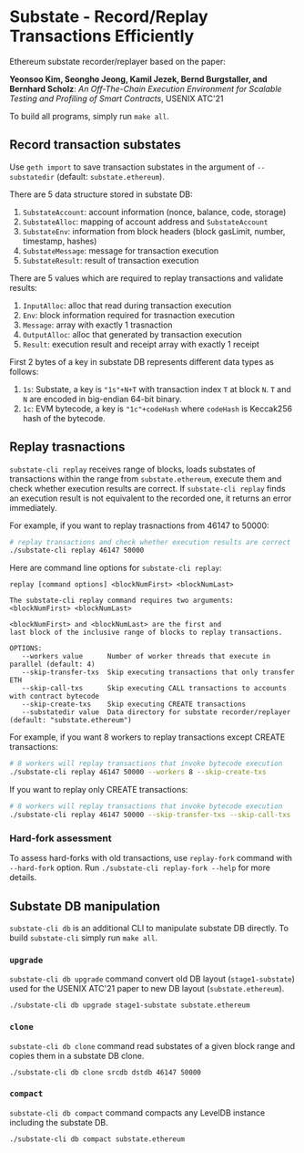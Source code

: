 # Substate - Record/Replay Transactions Efficiently

Ethereum substate recorder/replayer based on the paper:

**Yeonsoo Kim, Seongho Jeong, Kamil Jezek, Bernd Burgstaller, and Bernhard Scholz**: _An Off-The-Chain Execution Environment for Scalable Testing and Profiling of Smart Contracts_,  USENIX ATC'21

To build all programs, simply run `make all`.

## Record transaction substates
Use `geth import` to save transaction substates in the argument of `--substatedir`
(default: `substate.ethereum`).

There are 5 data structure stored in substate DB:
1. `SubstateAccount`: account information (nonce, balance, code, storage)
2. `SubstateAlloc`: mapping of account address and `SubstateAccount`
3. `SubstateEnv`: information from block headers (block gasLimit, number, timestamp, hashes)
4. `SubstateMessage`: message for transaction execution
5. `SubstateResult`: result of transaction execution

There are 5 values which are required to replay transactions and validate results:
1. `InputAlloc`: alloc that read during transaction execution
2. `Env`: block information required for trasnaction execution
3. `Message`: array with exactly 1 trasnaction
4. `OutputAlloc`: alloc that generated by transaction execution
5. `Result`: execution result and receipt array with exactly 1 receipt

First 2 bytes of a key in substate DB represents different data types as follows:
1. `1s`: Substate, a key is `"1s"+N+T` with transaction index `T` at block `N`.
`T` and `N` are encoded in big-endian 64-bit binary.
2. `1c`: EVM bytecode, a key is `"1c"+codeHash` where `codeHash` is Keccak256 hash of the bytecode.

## Replay trasnactions

`substate-cli replay` receives range of blocks,
loads substates of transactions within the range from `substate.ethereum`,
execute them and check whether execution results are correct.
If `substate-cli replay` finds an execution result is not equivalent to the recorded one,
it returns an error immediately.

For example, if you want to replay trasnactions from 46147 to 50000:
```bash
# replay transactions and check whether execution results are correct
./substate-cli replay 46147 50000
```

Here are command line options for `substate-cli replay`:
```
replay [command options] <blockNumFirst> <blockNumLast>

The substate-cli replay command requires two arguments:
<blockNumFirst> <blockNumLast>

<blockNumFirst> and <blockNumLast> are the first and
last block of the inclusive range of blocks to replay transactions.

OPTIONS:
   --workers value      Number of worker threads that execute in parallel (default: 4)
   --skip-transfer-txs  Skip executing transactions that only transfer ETH
   --skip-call-txs      Skip executing CALL transactions to accounts with contract bytecode
   --skip-create-txs    Skip executing CREATE transactions
   --substatedir value  Data directory for substate recorder/replayer (default: "substate.ethereum")
```

For example, if you want 8 workers to replay transactions except CREATE transactions:
```bash
# 8 workers will replay transactions that invoke bytecode execution
./substate-cli replay 46147 50000 --workers 8 --skip-create-txs
```

If you want to replay only CREATE transactions:
```bash
# 8 workers will replay transactions that invoke bytecode execution
./substate-cli replay 46147 50000 --skip-transfer-txs --skip-call-txs
```

### Hard-fork assessment
To assess hard-forks with old transactions, use `replay-fork` command with `--hard-fork` option. Run `./substate-cli replay-fork --help` for more details.

## Substate DB manipulation

`substate-cli db` is an additional CLI to manipulate substate DB directly.
To build `substate-cli` simply run `make all`.

### `upgrade`
`substate-cli db upgrade` command convert old DB layout (`stage1-substate`) used for the USENIX ATC'21 paper to new DB layout (`substate.ethereum`).
```
./substate-cli db upgrade stage1-substate substate.ethereum
```

### `clone`
`substate-cli db clone` command read substates of a given block range and copies them in a substate DB clone.
```
./substate-cli db clone srcdb dstdb 46147 50000
```

### `compact`
`substate-cli db compact` command compacts any LevelDB instance including the substate DB.
```
./substate-cli db compact substate.ethereum
```
